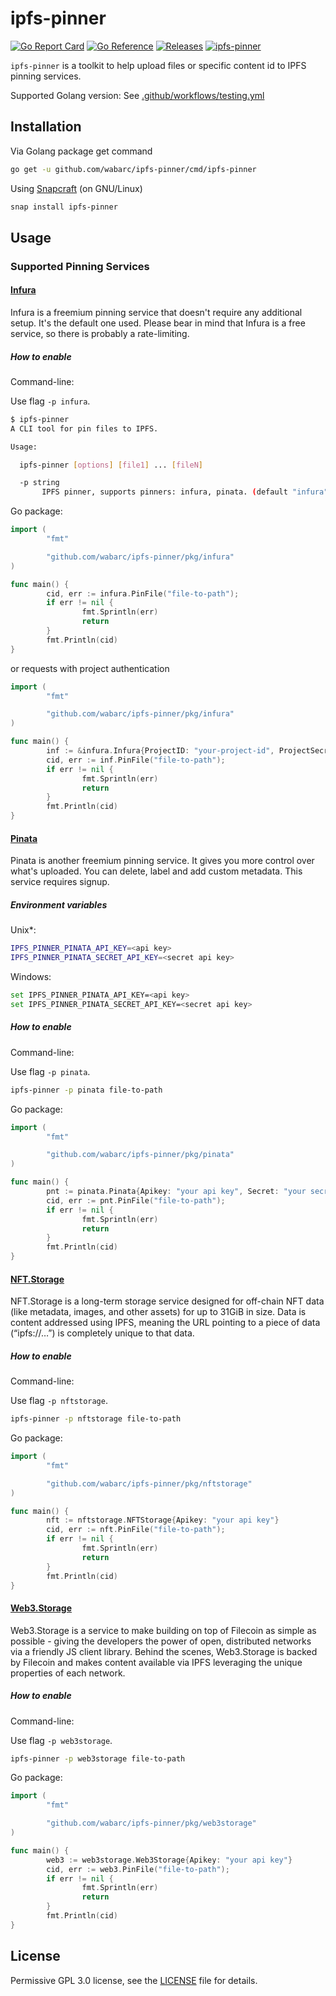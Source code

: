 # ipfs-pinner

[![Go Report Card](https://goreportcard.com/badge/github.com/wabarc/ipfs-pinner)](https://goreportcard.com/report/github.com/wabarc/ipfs-pinner)
[![Go Reference](https://img.shields.io/badge/godoc-reference-blue.svg)](https://pkg.go.dev/github.com/wabarc/ipfs-pinner)
[![Releases](https://img.shields.io/github/v/release/wabarc/ipfs-pinner.svg?include_prereleases&color=blue)](https://github.com/wabarc/ipfs-pinner/releases)
[![ipfs-pinner](https://snapcraft.io/ipfs-pinner/badge.svg)](https://snapcraft.io/ipfs-pinner)

`ipfs-pinner` is a toolkit to help upload files or specific content id to IPFS pinning services.

Supported Golang version: See [.github/workflows/testing.yml](./.github/workflows/testing.yml)

## Installation

Via Golang package get command

```sh
go get -u github.com/wabarc/ipfs-pinner/cmd/ipfs-pinner
```

Using [Snapcraft](https://snapcraft.io/ipfs-pinner) (on GNU/Linux)

```sh
snap install ipfs-pinner
```

## Usage

### Supported Pinning Services

#### [Infura](https://infura.io)

Infura is a freemium pinning service that doesn't require any additional setup.
It's the default one used. Please bear in mind that Infura is a free service,
so there is probably a rate-limiting.

##### How to enable

Command-line:

Use flag `-p infura`.
<!-- markdownlint-disable-file MD010 -->
```sh
$ ipfs-pinner
A CLI tool for pin files to IPFS.

Usage:

  ipfs-pinner [options] [file1] ... [fileN]

  -p string
       IPFS pinner, supports pinners: infura, pinata. (default "infura")
```
<!-- markdownlint-enable-file MD010 -->

Go package:
```go
import (
        "fmt"

        "github.com/wabarc/ipfs-pinner/pkg/infura"
)

func main() {
        cid, err := infura.PinFile("file-to-path");
        if err != nil {
                fmt.Sprintln(err)
                return
        }
        fmt.Println(cid)
}
```

or requests with project authentication

```go
import (
        "fmt"

        "github.com/wabarc/ipfs-pinner/pkg/infura"
)

func main() {
        inf := &infura.Infura{ProjectID: "your-project-id", ProjectSecret: "your-project-secret"}
        cid, err := inf.PinFile("file-to-path");
        if err != nil {
                fmt.Sprintln(err)
                return
        }
        fmt.Println(cid)
}
```

#### [Pinata](https://pinata.cloud)

Pinata is another freemium pinning service. It gives you more control over
what's uploaded. You can delete, label and add custom metadata. This service
requires signup.

##### Environment variables

Unix*:
```sh
IPFS_PINNER_PINATA_API_KEY=<api key>
IPFS_PINNER_PINATA_SECRET_API_KEY=<secret api key>
```

Windows:
```sh
set IPFS_PINNER_PINATA_API_KEY=<api key>
set IPFS_PINNER_PINATA_SECRET_API_KEY=<secret api key>
```

##### How to enable

Command-line:

Use flag `-p pinata`.
```sh
ipfs-pinner -p pinata file-to-path
```

Go package:
```go
import (
        "fmt"

        "github.com/wabarc/ipfs-pinner/pkg/pinata"
)

func main() {
        pnt := pinata.Pinata{Apikey: "your api key", Secret: "your secret key"}
        cid, err := pnt.PinFile("file-to-path");
        if err != nil {
                fmt.Sprintln(err)
                return
        }
        fmt.Println(cid)
}
```

#### [NFT.Storage](https://nft.storage)

NFT.Storage is a long-term storage service designed for off-chain NFT data
(like metadata, images, and other assets) for up to 31GiB in size. Data is
content addressed using IPFS, meaning the URL pointing to a piece of data
(“ipfs://…”) is completely unique to that data.

##### How to enable

Command-line:

Use flag `-p nftstorage`.
```sh
ipfs-pinner -p nftstorage file-to-path
```

Go package:
```go
import (
        "fmt"

        "github.com/wabarc/ipfs-pinner/pkg/nftstorage"
)

func main() {
        nft := nftstorage.NFTStorage{Apikey: "your api key"}
        cid, err := nft.PinFile("file-to-path");
        if err != nil {
                fmt.Sprintln(err)
                return
        }
        fmt.Println(cid)
}
```

#### [Web3.Storage](https://web3.storage)

<!--alex disable simple-->

Web3.Storage is a service to make building on top of Filecoin as simple as
possible - giving the developers the power of open, distributed networks via
a friendly JS client library. Behind the scenes, Web3.Storage is backed by
Filecoin and makes content available via IPFS leveraging the unique
properties of each network.

<!--alex enable simple-->

##### How to enable

Command-line:

Use flag `-p web3storage`.
```sh
ipfs-pinner -p web3storage file-to-path
```

Go package:
```go
import (
        "fmt"

        "github.com/wabarc/ipfs-pinner/pkg/web3storage"
)

func main() {
        web3 := web3storage.Web3Storage{Apikey: "your api key"}
        cid, err := web3.PinFile("file-to-path");
        if err != nil {
                fmt.Sprintln(err)
                return
        }
        fmt.Println(cid)
}
```

## License

Permissive GPL 3.0 license, see the [LICENSE](https://github.com/wabarc/ipfs-pinner/blob/main/LICENSE) file for details.
